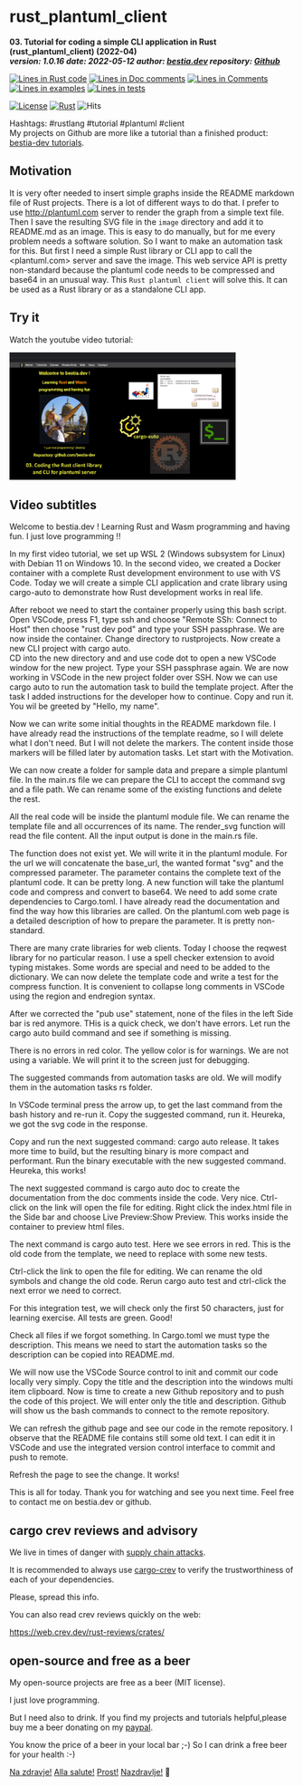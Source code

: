 [comment]: # (auto_md_to_doc_comments segment start A)

# rust_plantuml_client

[comment]: # (auto_cargo_toml_to_md start)

**03. Tutorial for coding a simple CLI application in Rust (rust_plantuml_client) (2022-04)**  
***version: 1.0.16 date: 2022-05-12 author: [bestia.dev](https://bestia.dev) repository: [Github](https://github.com/bestia-dev/rust_plantuml_client)***  

[comment]: # (auto_cargo_toml_to_md end)

[comment]: # (auto_lines_of_code start)
[![Lines in Rust code](https://img.shields.io/badge/Lines_in_Rust-82-green.svg)](https://github.com/bestia-dev/rust_plantuml_client/)
[![Lines in Doc comments](https://img.shields.io/badge/Lines_in_Doc_comments-65-blue.svg)](https://github.com/bestia-dev/rust_plantuml_client/)
[![Lines in Comments](https://img.shields.io/badge/Lines_in_comments-34-purple.svg)](https://github.com/bestia-dev/rust_plantuml_client/)
[![Lines in examples](https://img.shields.io/badge/Lines_in_examples-13-yellow.svg)](https://github.com/bestia-dev/rust_plantuml_client/)
[![Lines in tests](https://img.shields.io/badge/Lines_in_tests-30-orange.svg)](https://github.com/bestia-dev/rust_plantuml_client/)

[comment]: # (auto_lines_of_code end)

[![License](https://img.shields.io/badge/license-MIT-blue.svg)](https://github.com/bestia-dev/rust_plantuml_client/blob/main/LICENSE)
[![Rust](https://github.com/bestia-dev/rust_plantuml_client/workflows/RustAction/badge.svg)](https://github.com/bestia-dev/rust_plantuml_client/)
![Hits](https://bestia.dev/webpage_hit_counter/get_svg_image/722419866.svg)

Hashtags: #rustlang #tutorial #plantuml #client  
My projects on Github are more like a tutorial than a finished product: [bestia-dev tutorials](https://github.com/bestia-dev/tutorials_rust_wasm).

## Motivation

It is very ofter needed to insert simple graphs inside the README markdown file of Rust projects.
There is a lot of different ways to do that.
I prefer to use <http://plantuml.com> server to render the graph from a simple text file.
Then I save the resulting SVG file in the `image` directory and add it to README.md as an image.
This is easy to do manually, but for me every problem needs a software solution.
So I want to make an automation task for this.
But first I need a simple Rust library or CLI app to call the <plantuml.com> server and save the image.
This web service API is pretty non-standard because the plantuml code needs to be compressed and base64 in an unusual way.
This `Rust plantuml client` will solve this. It can be used as a Rust library or as a standalone CLI app.

## Try it

Watch the youtube video tutorial:

<!-- markdownlint-disable MD033 -->
[<img src="https://github.com/bestia-dev/rust_plantuml_client/raw/main/images/thumbnail.png" width="400px">](https://bestia.dev/youtube/rust_plantuml_client.html)
<!-- markdownlint-enable MD033 -->

## Video subtitles

Welcome to bestia.dev !
Learning Rust and Wasm programming and having fun.
I just love  programming !!

In my first video tutorial, we set up WSL 2 (Windows subsystem for Linux) with Debian 11 on Windows 10.
In the second video, we created a Docker container with a complete Rust development environment to use with VS Code.
Today we will create a simple CLI application and crate library using cargo-auto to demonstrate how Rust development works in real life.

After reboot we need to start the container properly using this bash script.
Open VSCode, press F1, type ssh and choose "Remote SSh: Connect to Host" then choose "rust dev pod" and type your SSH passphrase.
We are now inside the container. Change directory to rustprojects. Now create a new CLI project with cargo auto.  
CD into the new directory and and use code dot to open a new VSCode window for the new project.
Type your SSH passphrase again. We are now working in VSCode in the new project folder over SSH.
Now we can use cargo auto to run the automation task to build the template project.
After the task I added instructions for the developer how to continue. Copy and run it. You wil be greeted by "Hello, my name".

Now we can write some initial thoughts in the README markdown file.
I have already read the instructions of the template readme, so I will delete what I don't need.
But I will not delete the markers. The content inside those markers will be filled later by automation tasks.
Let start with the Motivation.

We can now create a folder for sample data and prepare a simple plantuml file.
In the main.rs file we can prepare the CLI to accept the command svg and a file path. We can rename some of the existing functions and delete the rest.

All the real code will be inside the plantuml module file. We can rename the template file and all occurrences of its name.
The render_svg function will read the file content. All the input output is done in the main.rs file.

The function does not exist yet. We will write it in the plantuml module.
For the url we will concatenate the base_url, the wanted format "svg" and the compressed parameter.
The parameter contains the complete text of the plantuml code. It can be pretty long.
A new function will take the plantuml code and compress and convert to base64.
We need to add some crate dependencies to Cargo.toml. I have already read the documentation and find the way how this libraries are called.
On the plantuml.com web page is a detailed description of how to prepare the parameter. It is pretty non-standard.

There are many crate libraries for web clients. Today I choose the reqwest library for no particular reason.
I use a spell checker extension to avoid typing mistakes. Some words are special and need to be added to the dictionary.
We can now delete the template code and write a test for the compress function.
It is convenient to collapse long comments in VSCode using the region and endregion syntax.

After we corrected the "pub use" statement, none of the files in the left Side bar is red anymore. THis is a quick check, we don't have errors.
Let run the cargo auto build command and see if something is missing.

There is no errors in red color. The yellow color is for warnings. We are not using a variable. We will print it to the screen just for debugging.

The suggested commands from automation tasks are old. We will modify them in the automation tasks rs folder.

In VSCode terminal press the arrow up, to get the last command from the bash history and re-run it.
Copy the suggested command, run it. Heureka, we got the svg code in the response.

Copy and run the next suggested command: cargo auto release. It takes more time to build, but the resulting binary is more compact and performant.
Run the binary executable with the new suggested command. Heureka, this works!

The next suggested command is cargo auto doc to create the documentation from the doc comments inside the code. Very nice.
Ctrl-click on the link will open the file for editing. Right click the index.html file in the Side bar and choose Live Preview:Show Preview. This works inside the container to preview html files.

The next command is cargo auto test. Here we see errors in red. This is the old code from the template, we need to replace with some new tests.

Ctrl-click the link to open the file for editing. We can rename the old symbols and change the old code.
Rerun cargo auto test and ctrl-click the next error we need to correct.

For this integration test, we will check only the first 50 characters, just for learning exercise.
All tests are green. Good!

Check all files if we forgot something. In Cargo.toml we must type the description. This means we need to start the automation tasks so the description can be copied into README.md.

We will now use the VSCode Source control to init and commit our code locally very simply.
Copy the title and the description into the windows multi item clipboard.
Now is time to create a new Github repository and to push the code of this project. We will enter only the title and description.
Github will show us the bash commands to connect to the remote repository.

We can refresh the github page and see our code in the remote repository.
I observe that the README file contains still some old text.
I can edit it in VSCode and use the integrated version control interface to commit and push to remote.

Refresh the page to see the change. It works!

This is all for today.
Thank you for watching and see you next time.
Feel free to contact me on bestia.dev or github.

## cargo crev reviews and advisory

We live in times of danger with [supply chain attacks](https://en.wikipedia.org/wiki/Supply_chain_attack).

It is recommended to always use [cargo-crev](https://github.com/crev-dev/cargo-crev) to verify the trustworthiness of each of your dependencies.

Please, spread this info.

You can also read crev reviews quickly on the web:

<https://web.crev.dev/rust-reviews/crates/>

## open-source and free as a beer

My open-source projects are free as a beer (MIT license).

I just love programming.

But I need also to drink. If you find my projects and tutorials helpful,please buy me a beer donating on my [paypal](https://paypal.me/LucianoBestia).

You know the price of a beer in your local bar ;-) So I can drink a free beer for your health :-)

[Na zdravje!](https://translate.google.com/?hl=en&sl=sl&tl=en&text=Na%20zdravje&op=translate) [Alla salute!](https://dictionary.cambridge.org/dictionary/italian-english/alla-salute) [Prost!](https://dictionary.cambridge.org/dictionary/german-english/prost) [Nazdravlje!](https://matadornetwork.com/nights/how-to-say-cheers-in-50-languages/) 🍻

[comment]: # (auto_md_to_doc_comments segment end A)
